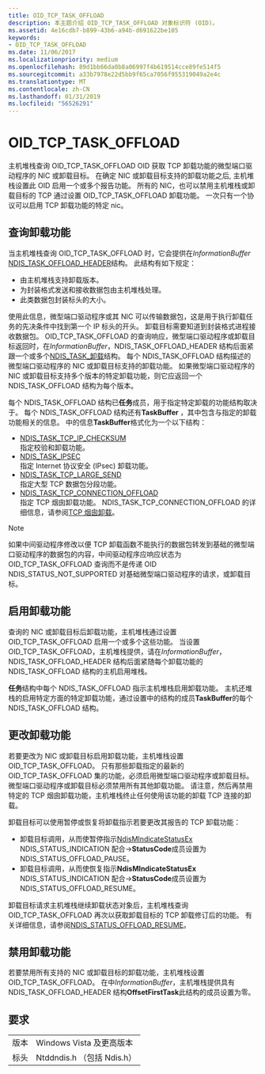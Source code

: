 ```yaml
---
title: OID_TCP_TASK_OFFLOAD
description: 本主题介绍 OID_TCP_TASK_OFFLOAD 对象标识符 (OID)。
ms.assetid: 4e16cdb7-b899-43b6-a94b-d691622be105
keywords:
- OID_TCP_TASK_OFFLOAD
ms.date: 11/06/2017
ms.localizationpriority: medium
ms.openlocfilehash: 89d1bb66da0b8a06997f4b619514cce89fe514f5
ms.sourcegitcommit: a33b7978e22d5bb9f65ca7056f955319049a2e4c
ms.translationtype: MT
ms.contentlocale: zh-CN
ms.lasthandoff: 01/31/2019
ms.locfileid: "56526291"
---
```

# <a name="oidtcptaskoffload"></a>OID_TCP_TASK_OFFLOAD

主机堆栈查询 OID_TCP_TASK_OFFLOAD OID 获取 TCP 卸载功能的微型端口驱动程序的 NIC 或卸载目标。 在确定 NIC 或卸载目标支持的卸载功能之后, 主机堆栈设置此 OID 启用一个或多个报告功能。 所有的 NIC，也可以禁用主机堆栈或卸载目标的 TCP 通过设置 OID_TCP_TASK_OFFLOAD 卸载功能。 一次只有一个协议可以启用 TCP 卸载功能的特定 nic。

## <a name="querying-offload-capabilities"></a>查询卸载功能

当主机堆栈查询 OID_TCP_TASK_OFFLOAD 时，它会提供在*InformationBuffer* [NDIS_TASK_OFFLOAD_HEADER](https://msdn.microsoft.com/library/windows/hardware/ff559004)结构。 此结构有如下规定：

- 由主机堆栈支持卸载版本。
- 为封装格式发送和接收数据包由主机堆栈处理。
- 此类数据包封装标头的大小。

使用此信息，微型端口驱动程序或其 NIC 可以传输数据包，这是用于执行卸载任务的先决条件中找到第一个 IP 标头的开头。 卸载目标需要知道到封装格式进程接收数据包。 OID_TCP_TASK_OFFLOAD 的查询响应，微型端口驱动程序或卸载目标返回时，在*InformationBuffer*，NDIS_TASK_OFFLOAD_HEADER 结构后面紧跟一个或多个[NDIS_TASK_卸载](https://msdn.microsoft.com/library/windows/hardware/ff558995)结构。 每个 NDIS_TASK_OFFLOAD 结构描述的微型端口驱动程序的 NIC 或卸载目标支持的卸载功能。 如果微型端口驱动程序的 NIC 或卸载目标支持多个版本的特定卸载功能，则它应返回一个 NDIS_TASK_OFFLOAD 结构为每个版本。

每个 NDIS_TASK_OFFLOAD 结构已**任务**成员，用于指定特定卸载的功能结构取决于。 每个 NDIS_TASK_OFFLOAD 结构还有**TaskBuffer** ，其中包含与指定的卸载功能相关的信息。 中的信息**TaskBuffer**格式化为一个以下结构：

- [NDIS_TASK_TCP_IP_CHECKSUM](https://msdn.microsoft.com/library/windows/hardware/ff559004)  
    指定校验和卸载功能。
- [NDIS_TASK_IPSEC](https://msdn.microsoft.com/library/windows/hardware/ff558990)  
    指定 Internet 协议安全 (IPsec) 卸载功能。
- [NDIS_TASK_TCP_LARGE_SEND](https://msdn.microsoft.com/library/windows/hardware/ff559008)  
    指定大型 TCP 数据包分段功能。
- [NDIS_TASK_TCP_CONNECTION_OFFLOAD](https://msdn.microsoft.com/library/windows/hardware/ff567873)  
    指定 TCP 烟囱卸载功能。 NDIS_TASK_TCP_CONNECTION_OFFLOAD 的详细信息，请参阅[TCP 烟囱卸载](https://docs.microsoft.com/previous-versions/windows/hardware/network/ndis-tcp-chimney-offload)。

> [!NOTE]
> 如果中间驱动程序修改以便 TCP 卸载函数不能执行的数据包转发到基础的微型端口驱动程序的数据包的内容，中间驱动程序应响应状态为 OID_TCP_TASK_OFFLOAD 查询而不是传递 OID NDIS_STATUS_NOT_SUPPORTED 对基础微型端口驱动程序的请求，或卸载目标。

## <a name="enabling-offload-capabilities"></a>启用卸载功能

查询的 NIC 或卸载目标后卸载功能，主机堆栈通过设置 OID_TCP_TASK_OFFLOAD 启用一个或多个这些功能。 当设置 OID_TCP_TASK_OFFLOAD，主机堆栈提供，请在*InformationBuffer*，NDIS_TASK_OFFLOAD_HEADER 结构后面紧随每个卸载功能的 NDIS_TASK_OFFLOAD 结构的主机启用堆栈。

**任务**结构中每个 NDIS_TASK_OFFLOAD 指示主机堆栈启用卸载功能。 主机还堆栈的启用特定方面的特定卸载功能，通过设置中的结构的成员**TaskBuffer**的每个 NDIS_TASK_OFFLOAD 结构。

## <a name="changing-offload-capabilities"></a>更改卸载功能 

若要更改为 NIC 或卸载目标启用卸载功能，主机堆栈设置 OID_TCP_TASK_OFFLOAD。 只有那些卸载指定的最新的 OID_TCP_TASK_OFFLOAD 集的功能，必须启用微型端口驱动程序或卸载目标。 微型端口驱动程序或卸载目标必须禁用所有其他卸载功能。 请注意，然后再禁用特定的 TCP 烟囱卸载功能，主机堆栈终止任何使用该功能的卸载 TCP 连接的卸载。

卸载目标可以使用暂停或恢复将卸载指示若要更改其报告的 TCP 卸载功能：

- 卸载目标调用，从而使暂停指示[NdisMIndicateStatusEx](https://msdn.microsoft.com/library/windows/hardware/ff563600) NDIS_STATUS_INDICATION 配合->**StatusCode**成员设置为 NDIS_STATUS_OFFLOAD_PAUSE。
- 卸载目标调用，从而使恢复指示**NdisMIndicateStatusEx** NDIS_STATUS_INDICATION 配合->**StatusCode**成员设置为 NDIS_STATUS_OFFLOAD_RESUME。

卸载目标请求主机堆栈继续卸载状态对象后，主机堆栈查询 OID_TCP_TASK_OFFLOAD 再次以获取卸载目标的 TCP 卸载修订后的功能。 有关详细信息，请参阅[NDIS_STATUS_OFFLOAD_RESUME](https://msdn.microsoft.com/library/windows/hardware/ff567405)。

## <a name="disabling-offload-capabilities"></a>禁用卸载功能

若要禁用所有支持的 NIC 或卸载目标的卸载功能，主机堆栈设置 OID_TCP_TASK_OFFLOAD。 在中*InformationBuffer*，主机堆栈提供具有 NDIS_TASK_OFFLOAD_HEADER 结构**OffsetFirstTask**此结构的成员设置为零。

## <a name="requirements"></a>要求

| | |
| --- | --- |
| 版本 | Windows Vista 及更高版本 |
| 标头 | Ntddndis.h （包括 Ndis.h） |

